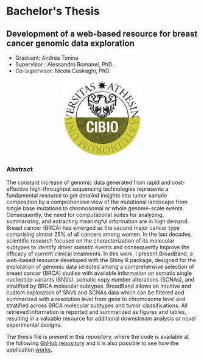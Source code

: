 # Bachelor's Thesis 

## Development of a web-based resource for breast cancer genomic data exploration

+ Graduant: Andrea Tonina
+ Supervisor : Alessandro Romanel, PhD.
+ Co-supervisor: Nicola Casiraghi, PhD.

<div align="center">
  <img src="logo/cibio_logo.jpeg" alt="drawing" width="200"/>
</div>

### Abstract 
The constant increase of genomic data generated from rapid and cost-effective high-throughput sequencing technologies represents a fundamental resource to get detailed insights into tumor sample composition by a comprehensive view of the mutational landscape from single base mutations to chromosomal or whole genome-scale events. Consequently, the need for computational suites for analyzing, summarizing, and extracting meaningful information are in high demand.
Breast cancer (BRCA) has emerged as the second major cancer type comprising almost 25% of all cancers among women. In the last decades, scientific research focused on the characterization of its molecular subtypes to identify driver somatic events and consequently improve the efficacy of current clinical treatments. 
In this work, I present BroadBand, a web-based resource developed with the Shiny R package, designed for the exploration of genomic data selected among a comprehensive selection of breast cancer (BRCA) studies with available information on somatic single nucleotide variants (SNVs), somatic copy number alterations (SCNAs), and stratified by BRCA molecular subtypes.
BroadBand allows an intuitive and custom exploration of SNVs and SCNAs data which can be filtered and summarized with a resolution level from gene to chromosome level and stratified across BRCA molecular subtypes and tumor classifications. 
All retrieved information is reported and summarized as figures and tables, resulting in a valuable resource for additional downstream analysis or novel experimental designs.

The thesis file is present in this repository, where the code is available at the following [GitHub repository](https://github.com/cibiobcg/BroadBand) and it is also possible to see how the application [works](https://bcglab.cibio.unitn.it/broadband).

